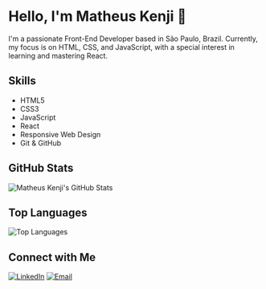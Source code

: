 <!-- Header Section -->
# Hello, I'm Matheus Kenji 👋

I'm a passionate Front-End Developer based in São Paulo, Brazil. Currently, my focus is on HTML, CSS, and JavaScript, with a special interest in learning and mastering React.

<!-- Skills Section -->
## Skills

- HTML5
- CSS3
- JavaScript
- React
- Responsive Web Design
- Git & GitHub

<!-- GitHub Stats Section -->
## GitHub Stats

![Matheus Kenji's GitHub Stats](https://github-readme-stats.vercel.app/api?username=matheusknn&show_icons=true&hide=contribs,prs&theme=radical)

<!-- Top Languages Section -->
## Top Languages

![Top Languages](https://github-readme-stats.vercel.app/api/top-langs/?username=matheusknn&layout=compact&theme=radical)


<!-- Connect with Me Section -->
## Connect with Me

[![LinkedIn](https://img.shields.io/badge/LinkedIn-Connect-blue)](https://www.linkedin.com/in/matheus-kenji/)
[![Email](https://img.shields.io/badge/Email-Contact%20Me-ff69b4)](mailto:matheuskenji5@gmail.com)
